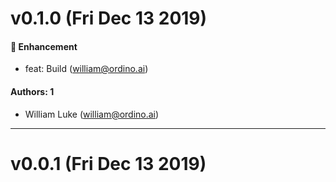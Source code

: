 # v0.1.0 (Fri Dec 13 2019)

#### 🚀  Enhancement

- feat: Build  (william@ordino.ai)

#### Authors: 1

- William Luke (william@ordino.ai)

---

# v0.0.1 (Fri Dec 13 2019)

